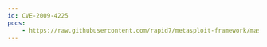 ```yaml
---
id: CVE-2009-4225
pocs:
    - https://raw.githubusercontent.com/rapid7/metasploit-framework/master/modules/exploits/windows/fileformat/etrust_pestscan.rb
---
```

